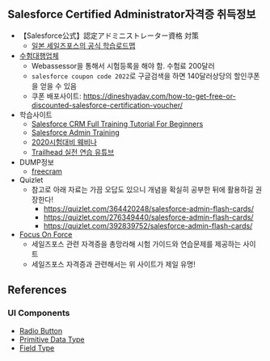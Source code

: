 ## Salesforce Certified Administrator자격증 취득정보

* 【Salesforce公式】認定アドミニストレーター資格 対策
  * [일본 세일즈포스의 공식 학습로드맵](https://trailhead.salesforce.com/ko/users/welcome4/trailmixes/prepare-for-your-salesforce-administrator-credential)
* [수험대행업체](https://www.webassessor.com/home.do?page=CANDIDATE&tabs=1&branding=SALESFORCE)
  * Webassessor을 통해서 시험등록을 해야 함. 수험료 200달러
  * `salesforce coupon code 2022`로 구글검색을 하면 140달러상당의 할인쿠폰을 얻을 수 있음
  * 쿠폰 배포사이트: https://dineshyadav.com/how-to-get-free-or-discounted-salesforce-certification-voucher/
* 학습사이트
  * [Salesforce CRM Full Training Tutorial For Beginners](https://www.youtube.com/watch?v=jHzIGGU-Ph0)
  * [Salesforce Admin Training](https://www.youtube.com/watch?v=bxtqhfyoTjY&list=PLaGX-30v1lh1BaUKgXa05gqrOP0vUg_6i)
  * [2020시험대비 웨비나](https://www.youtube.com/watch?v=N4Z1mNChfO0)
  * [Trailhead 실전 연습 유튜브](https://www.youtube.com/watch?v=ZuEsidNxn1E&list=PLy4r7dYHL5VddlDbPwYVHhYrY8wPrXF32)
* DUMP정보
  * [freecram](https://www.freecram.net/exam/ADM-201-salesforce-certified-administrator-e7036.html)
* Quizlet
  * 참고로 아래 자료는 가끔 오답도 있으니 개념을 확실히 공부한 뒤에 활용하길 권장한다!
    * https://quizlet.com/364420248/salesforce-admin-flash-cards/
    * https://quizlet.com/276349440/salesforce-admin-flash-cards/
    * https://quizlet.com/392839752/salesforce-admin-flash-cards/
* [Focus On Force](https://focusonforce.com)
  * 세일즈포스 관련 자격증을 총망라해 시험 가이드와 연습문제를 제공하는 사이트
  * 세일즈포스 자격증과 관련해서는 위 사이트가 제일 유명!

## References

### UI Components

- [Radio Button](https://developer.salesforce.com/docs/atlas.en-us.198.0.lightning.meta/lightning/ui_radio.htm)
- [Primitive Data Type](https://developer.salesforce.com/docs/atlas.en-us.object_reference.meta/object_reference/primitive_data_types.htm)
- [Field Type](https://developer.salesforce.com/docs/atlas.en-us.object_reference.meta/object_reference/field_types.htm?q=data%20type)
